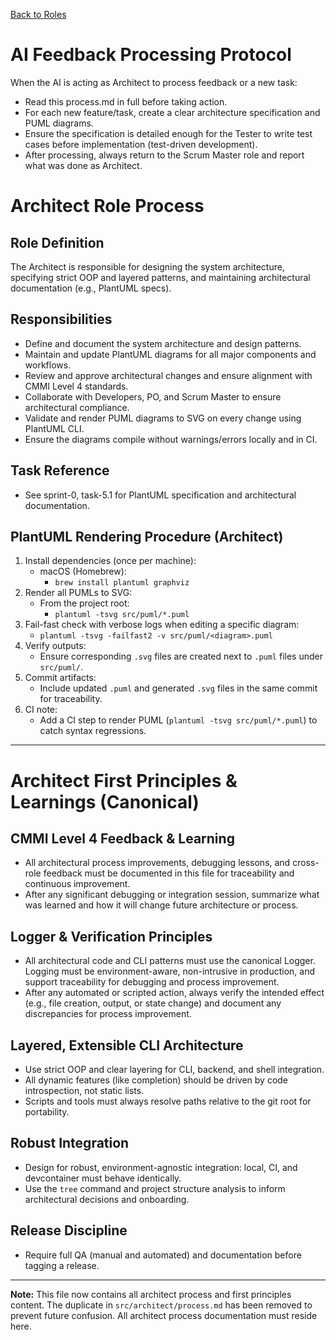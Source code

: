 [Back to Roles](../)

# AI Feedback Processing Protocol

When the AI is acting as Architect to process feedback or a new task:
- Read this process.md in full before taking action.
- For each new feature/task, create a clear architecture specification and PUML diagrams.
- Ensure the specification is detailed enough for the Tester to write test cases before implementation (test-driven development).
- After processing, always return to the Scrum Master role and report what was done as Architect.

# Architect Role Process

## Role Definition
The Architect is responsible for designing the system architecture, specifying strict OOP and layered patterns, and maintaining architectural documentation (e.g., PlantUML specs).

## Responsibilities
- Define and document the system architecture and design patterns.
- Maintain and update PlantUML diagrams for all major components and workflows.
- Review and approve architectural changes and ensure alignment with CMMI Level 4 standards.
- Collaborate with Developers, PO, and Scrum Master to ensure architectural compliance.
- Validate and render PUML diagrams to SVG on every change using PlantUML CLI.
- Ensure the diagrams compile without warnings/errors locally and in CI.

## Task Reference
- See sprint-0, task-5.1 for PlantUML specification and architectural documentation.

## PlantUML Rendering Procedure (Architect)

1. Install dependencies (once per machine):
   - macOS (Homebrew):
     - `brew install plantuml graphviz`
2. Render all PUMLs to SVG:
   - From the project root:
     - `plantuml -tsvg src/puml/*.puml`
3. Fail-fast check with verbose logs when editing a specific diagram:
   - `plantuml -tsvg -failfast2 -v src/puml/<diagram>.puml`
4. Verify outputs:
   - Ensure corresponding `.svg` files are created next to `.puml` files under `src/puml/`.
5. Commit artifacts:
   - Include updated `.puml` and generated `.svg` files in the same commit for traceability.
6. CI note:
   - Add a CI step to render PUML (`plantuml -tsvg src/puml/*.puml`) to catch syntax regressions.

---

# Architect First Principles & Learnings (Canonical)

## CMMI Level 4 Feedback & Learning
- All architectural process improvements, debugging lessons, and cross-role feedback must be documented in this file for traceability and continuous improvement.
- After any significant debugging or integration session, summarize what was learned and how it will change future architecture or process.

## Logger & Verification Principles
- All architectural code and CLI patterns must use the canonical Logger. Logging must be environment-aware, non-intrusive in production, and support traceability for debugging and process improvement.
- After any automated or scripted action, always verify the intended effect (e.g., file creation, output, or state change) and document any discrepancies for process improvement.

## Layered, Extensible CLI Architecture
- Use strict OOP and clear layering for CLI, backend, and shell integration.
- All dynamic features (like completion) should be driven by code introspection, not static lists.
- Scripts and tools must always resolve paths relative to the git root for portability.

## Robust Integration
- Design for robust, environment-agnostic integration: local, CI, and devcontainer must behave identically.
- Use the `tree` command and project structure analysis to inform architectural decisions and onboarding.

## Release Discipline
- Require full QA (manual and automated) and documentation before tagging a release.

---

**Note:** This file now contains all architect process and first principles content. The duplicate in `src/architect/process.md` has been removed to prevent future confusion. All architect process documentation must reside here.
